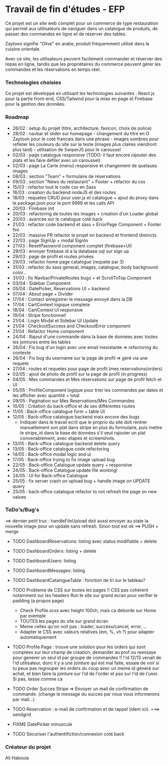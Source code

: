 # Travail de fin d'études - EFP

Ce projet est un site web complet pour un commerce de type restauration qui permet aux utilisateurs de naviguer dans un catalogue de produits, de passer des commandes en ligne et de réserver des tables.

Zaytoon signifie "Olive" en arabe, produit fréquemment utilisé dans la cuisine orientale.

Avec ce site, les utilisateurs peuvent facilement commander et réserver des repas en ligne, tandis que les propriétaires du commerce peuvent gérer les commandes et les réservations en temps réel.

### Technologies choisies

Ce projet est développé en utilisant les technologies suivantes : React.js pour la partie front-end, CSS/Tailwind pour la mise en page et Firebase pour la gestion des données.

### Roadmap

- 26/02 : setup du projet (titre, architecture, favicon, choix de police)
- 28/02 : navbar et slider sur homepage - changement du titre en O Zaytoon pour le coté francais dans une phrase - images sombres pour refleter les couleurs du site sur le texte (images plus claires viendront plus tard) - utilisation de SwiperJS pour le caroussel
- 02/03 : page catalogue responsive (TODO: il faut encore rajouter des plats et les faire défiler avec un caroussel)
- 02/03 : page La Carte (menu) responsive et changement de quelaues images
- 08/03 : section "Team" + formulaire de réservations
- 09/03 : section "News du restaurant" + Footer + refactor du css
- 15/03 : refactor tout le code css en Sass
- 16/03 : creation du backend nodeJS et des routes
- 18/03 : requetes CRUD pour user.js et catalogue + ajout du proxy dans le package.json pour le port 9999 et les calls API
- 20/03 : Firebase init
- 20/03 : refactoring de toutes les images + creation d'un Loader global
- 20/03 : avancée sur le catalogue coté back
- 21/03 : refactor code backend et sass + ErrorPage Component + Footer fini
- 22/03 : massive PR refactor le projet en backend et frontend distincts
- 22/03 : page SignUp + modal SignIn
- 27/03 : ResetPassword component complet (firebase+UI)
- 29/03 : envoyer firebase id a la database sql sur sign up
- 29/03 : page de profil et routes privées
- 29/03 : refactor home page catalogue (requete par 3)
- 31/03 : refactor du sass general, images, catalogue, body background color...
- 31/03 : fix Navbar/PrivateRoutes bugs + et ScrollToTop Component
- 03/04 : Sidebar Component
- 05/04 : DatePicker, Reservations UI + backend
- 07/04 : About page + Divider
- 17/04 : Contact enregistrer le message envoyé dans la DB
- 17/04 : CartContext logique complete
- 18/04 : CartContext UI responsive
- 19/04 : Stripe fonctionnel!
- 21/04 : Login Modal et Sidebar UI Update
- 21/04 : CheckoutSuccess and CheckoutError component
- 21/04 : Refactor Home component
- 24/04 : Rajout d'une commande dans la base de données avec toutes les jointures entre les tables
- 26/04 : Fix bug d'un login avec une email inexistante => refactoring du contexte
- 26/04 : Fix bug du username sur la page de profil => géré via une requete
- 27/04 : routes et requetes pour page de profil (mes reservations/orders)
- 02/05 : ajout de photo de profil sur la page de profil (in progress)
- 04/05 : Mes commandes et Mes réservations sur page de profil fetch et UI
- 05/05 : ProfileComponent logique pour trier les commandes par dates et les afficher avec quantité + total
- 09/05 : Pagination sur Mes Reservations/Mes Commandes
- 10/05 : Création du back-office et de ses différentes routes
- 11/05 : Back-office catalogue form + table UI
- 12/05 : Back-office catalogue backend mais encore des bugs
  - Indiquer dans le travail ecrit que le proprio du site doit rentrer manuellement son plat dans stripe en plus du formulaire, puis mettre le stripe_id dans la base de données s'il veut rajouter un plat convenablement, avec etapes et screenshots.
- 13/05 : Back-office catalogue backend delete query
- 13/05 : Back-office catalogue code refactoring
- 14/05 : Back-office modal logic and ui
- 17/05 : Back-office trying to fix image upload bug
- 22/05 : Back-office Catalogue update query + responsive
- 24/05 : Back-office Catalogue update file working!
- 24/05 : UI for Back-office Catalogue
- 25/05 : fix server crash on upload bug + handle image on UPDATE query
- 25/05 : back-office catalogue refactor to not refresh the page on new values

### ToDo's/Bug's

==> dernier petit truc : handleFileUpload doit aussi envoyer au state la nouvelle image pour un update sans refresh. Sinon tout est ok
==> PUSH + merge

- TODO DashboardReservations: listing avec status modifiable + delete
- TODO DashboardOrders: listing + delete
- TODO DashboardUsers: listing
- TODO DashboardMessages: listing

- TODO DashboardCatalogueTable : fonction de tri sur le tableau?

- TODO Probleme de CSS sur toutes les pages !!
  CSS pas cohérent notamment sur les headers
  Run le site sur grand ecran pour verifier le padding (a propos page)

  - Check Profile.scss avec height 100vh, mais ca deborde sur Home par exemple
  - TOUTES les pages du site sur grand écran
  - Meme celles qu'on voit pas : loader, success/cancel, error, ...
  - Adapter le CSS avec valeurs relatives (em, %, vh ?) pour adapter automatiquement

- TODO Profile Page : trouve une solution pour les orders qui sont comptées sur leur champ de creation, demander au prof ou reessaye pour generer un seul id par groupe de commandes
  !! l'id 12/13 venait de l'id utilisateur, donc il y a une jointure qui est mal faite, essaie de voir si tu peux pas regrouper les orders du coup avec un meme id géneré sur achat, et bien faire la jointure sur l'id de l'order et pas sur l'id de l'user. Si pas, laisse comme ca

- TODO Order Succes Stripe => Envoyer un mail de confirmation de commande. (change le message du succes par nous vous informerons par mail...)
- TODO Reservation : e-mail de confirmation et de rappel (idem ici). ===> sendgrid

- FIXME DatePicker minuscule

- TODO Sécuriser l'authentifiction/connexion coté back

### Créateur du projet

Ali Haboula
